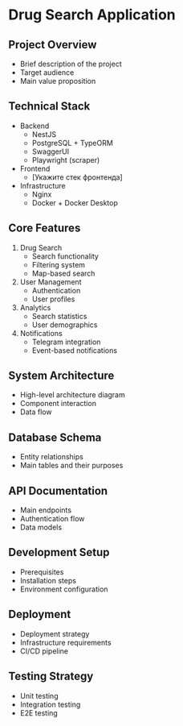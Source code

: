 # Drug Search Application

## Project Overview
- Brief description of the project
- Target audience
- Main value proposition

## Technical Stack
- Backend
  - NestJS
  - PostgreSQL + TypeORM
  - SwaggerUI
  - Playwright (scraper)
- Frontend
  - [Укажите стек фронтенда]
- Infrastructure
  - Nginx
  - Docker + Docker Desktop

## Core Features
1. Drug Search
   - Search functionality
   - Filtering system
   - Map-based search
2. User Management
   - Authentication
   - User profiles
3. Analytics
   - Search statistics
   - User demographics
4. Notifications
   - Telegram integration
   - Event-based notifications

## System Architecture
- High-level architecture diagram
- Component interaction
- Data flow

## Database Schema
- Entity relationships
- Main tables and their purposes

## API Documentation
- Main endpoints
- Authentication flow
- Data models

## Development Setup
- Prerequisites
- Installation steps
- Environment configuration

## Deployment
- Deployment strategy
- Infrastructure requirements
- CI/CD pipeline

## Testing Strategy
- Unit testing
- Integration testing
- E2E testing